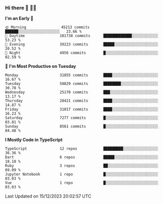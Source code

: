 ### Hi there 👋 🧑‍💻



<!--START_SECTION:waka-->
**I'm an Early 🐤** 

```text
🌞 Morning                45213 commits       ██████░░░░░░░░░░░░░░░░░░░   23.66 % 
🌆 Daytime                101738 commits      █████████████░░░░░░░░░░░░   53.23 % 
🌃 Evening                39223 commits       █████░░░░░░░░░░░░░░░░░░░░   20.52 % 
🌙 Night                  4956 commits        █░░░░░░░░░░░░░░░░░░░░░░░░   02.59 % 
```
📅 **I'm Most Productive on Tuesday** 

```text
Monday                   31855 commits       ████░░░░░░░░░░░░░░░░░░░░░   16.67 % 
Tuesday                  58829 commits       ████████░░░░░░░░░░░░░░░░░   30.78 % 
Wednesday                25170 commits       ███░░░░░░░░░░░░░░░░░░░░░░   13.17 % 
Thursday                 28421 commits       ████░░░░░░░░░░░░░░░░░░░░░   14.87 % 
Friday                   31017 commits       ████░░░░░░░░░░░░░░░░░░░░░   16.23 % 
Saturday                 7277 commits        █░░░░░░░░░░░░░░░░░░░░░░░░   03.81 % 
Sunday                   8561 commits        █░░░░░░░░░░░░░░░░░░░░░░░░   04.48 % 
```


**I Mostly Code in TypeScript** 

```text
TypeScript               12 repos            █████████░░░░░░░░░░░░░░░░   36.36 % 
Dart                     6 repos             █████░░░░░░░░░░░░░░░░░░░░   18.18 % 
Ruby                     3 repos             ██░░░░░░░░░░░░░░░░░░░░░░░   09.09 % 
Jupyter Notebook         1 repo              █░░░░░░░░░░░░░░░░░░░░░░░░   03.03 % 
Vue                      1 repo              █░░░░░░░░░░░░░░░░░░░░░░░░   03.03 % 
```




 Last Updated on 15/12/2023 20:02:57 UTC
<!--END_SECTION:waka-->


